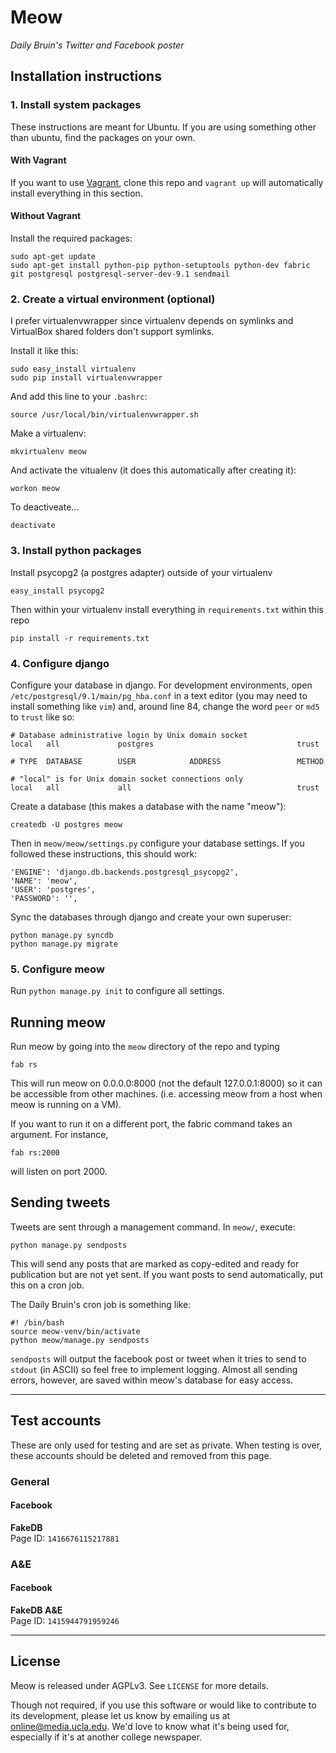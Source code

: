 # Meow
*Daily Bruin's Twitter and Facebook poster*

## Installation instructions

### 1. Install system packages
These instructions are meant for Ubuntu. If you are using something other than ubuntu, find the packages on your own.
#### With Vagrant
If you want to use [Vagrant](http://www.vagrantup.com/), clone this repo and `vagrant up` will automatically install everything in this section.
#### Without Vagrant
Install the required packages:

    sudo apt-get update
    sudo apt-get install python-pip python-setuptools python-dev fabric git postgresql postgresql-server-dev-9.1 sendmail

### 2. Create a virtual environment (optional)
I prefer virtualenvwrapper since virtualenv depends on symlinks and VirtualBox shared folders don't support symlinks.

Install it like this: 

    sudo easy_install virtualenv
    sudo pip install virtualenvwrapper

And add this line to your `.bashrc`:

    source /usr/local/bin/virtualenvwrapper.sh

Make a virtualenv:

    mkvirtualenv meow

And activate the vitualenv (it does this automatically after creating it):

    workon meow

To deactiveate...

    deactivate

### 3. Install python packages
Install psycopg2 (a postgres adapter) outside of your virtualenv

    easy_install psycopg2

Then within your virtualenv install everything in `requirements.txt` within this repo

    pip install -r requirements.txt


### 4. Configure django
Configure your database in django. For development environments, open `/etc/postgresql/9.1/main/pg_hba.conf` in a text editor (you may need to install something like `vim`) and, around line 84, change the word `peer` or `md5` to `trust` like so:

```
# Database administrative login by Unix domain socket
local   all             postgres                                trust

# TYPE  DATABASE        USER            ADDRESS                 METHOD

# "local" is for Unix domain socket connections only
local   all             all                                     trust
```

Create a database (this makes a database with the name "meow"):

    createdb -U postgres meow

Then in `meow/meow/settings.py` configure your database settings. If you followed these instructions, this should work:

```
'ENGINE': 'django.db.backends.postgresql_psycopg2',
'NAME': 'meow',
'USER': 'postgres',
'PASSWORD': '',
```

Sync the databases through django and create your own superuser:

    python manage.py syncdb
    python manage.py migrate


### 5. Configure meow
Run `python manage.py init` to configure all settings.


## Running meow
Run meow by going into the `meow` directory of the repo and typing

    fab rs

This will run meow on 0.0.0.0:8000 (not the default 127.0.0.1:8000) so it can be accessible from other machines. (i.e. accessing meow from a host when meow is running on a VM).

If you want to run it on a different port, the fabric command takes an argument. For instance,

    fab rs:2000

will listen on port 2000.

## Sending tweets
Tweets are sent through a management command. In `meow/`, execute:

    python manage.py sendposts

This will send any posts that are marked as copy-edited and ready for publication but are not yet sent. If you want posts to send automatically, put this on a cron job.

The Daily Bruin's cron job is something like:

```
#! /bin/bash
source meow-venv/bin/activate
python meow/manage.py sendposts
```

`sendposts` will output the facebook post or tweet when it tries to send to `stdout` (in ASCII) so feel free to implement logging. Almost all sending errors, however, are saved within meow's database for easy access.

***

## Test accounts
These are only used for testing and are set as private. When testing is over, these accounts should be deleted and removed from this page.

### General
#### Facebook
**FakeDB**    
Page ID: `1416676115217881`

### A&E
#### Facebook
**FakeDB A&E**    
Page ID: `1415944791959246`

***

## License
Meow is released under AGPLv3. See `LICENSE` for more details. 

Though not required, if you use this software or would like to contribute to its development, please let us know by emailing us at online@media.ucla.edu. We'd love to know what it's being used for, especially if it's at another college newspaper.
